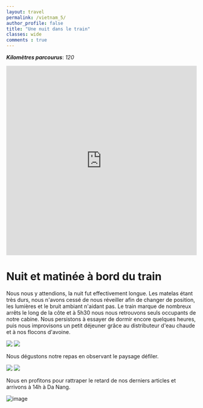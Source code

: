 ```yaml
---
layout: travel
permalink: /vietnam_5/
author_profile: false
title: "Une nuit dans le train"
classes: wide
comments : true
---
```


<!-- jQuery 1.8 or later, 33 KB -->
<script src="https://ajax.googleapis.com/ajax/libs/jquery/1.11.1/jquery.min.js"></script>

<!-- Fotorama from CDNJS, 19 KB -->
<link  href="https://cdnjs.cloudflare.com/ajax/libs/fotorama/4.6.4/fotorama.css" rel="stylesheet">
<script src="https://cdnjs.cloudflare.com/ajax/libs/fotorama/4.6.4/fotorama.js"></script>

***Kilomètres parcourus***: *120*

<iframe src="https://www.google.com/maps/d/u/0/embed?mid=1NcD5k2ld1kTUvnzeDdMhfMBtlVWSv8Ne" width="100%" height="500" frameBorder="0"></iframe>

<br>

# Nuit et matinée à bord du train 

Nous nous y attendions, la nuit fut effectivement longue. Les matelas étant très durs, nous n'avons cessé de nous réveiller afin de changer de position, les lumières et le bruit ambiant n'aidant pas. Le train marque de nombreux arrêts le long de la côte et à 5h30 nous nous retrouvons seuls occupants de notre cabine. Nous persistons à essayer de dormir encore quelques heures, puis nous improvisons un petit déjeuner grâce au distributeur d'eau chaude et à nos flocons d'avoine.

<div class="fotorama">
  <img src="https://drive.google.com/uc?id=1kE99MuVtLOTLsxL8gYKi7RgrUi685yOH">
  <img src="https://drive.google.com/uc?id=1lvPtbrmYHfrlRO21CMa5dMA0Z2ebETq9">
</div>

Nous dégustons notre repas en observant le paysage défiler.

<div class="fotorama">
  <img src="https://drive.google.com/uc?id=1kE99MuVtLOTLsxL8gYKi7RgrUi685yOH">
  <img src="https://drive.google.com/uc?id=1lvPtbrmYHfrlRO21CMa5dMA0Z2ebETq9">
</div>

Nous en profitons pour rattraper le retard de nos derniers articles et arrivons à 14h à Da Nang. 

![image](https://drive.google.com/uc?id=1QMEL6E4zANb1-6YtEYpadDxn2WNYOBvP)
